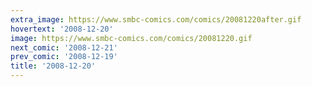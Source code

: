```yaml
---
extra_image: https://www.smbc-comics.com/comics/20081220after.gif
hovertext: '2008-12-20'
image: https://www.smbc-comics.com/comics/20081220.gif
next_comic: '2008-12-21'
prev_comic: '2008-12-19'
title: '2008-12-20'
---
```


